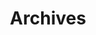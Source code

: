 ---
title: Archives
longTitle: 'Archives'
tags:
- gccommon
broaderTerm:
- "[[National archives Sound archives Climate archives ]]"
french:
- "[[Archives]]"
relatedTerm:
- "[[Records Cartographic records History]]"
use:
- "[[Historical documents]]"
---